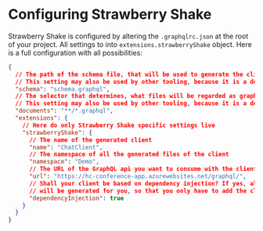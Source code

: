 # Configuring Strawberry Shake

Strawberry Shake is configured by altering the `.graphqlrc.json` at the root of your project.
All settings to into `extensions.strawberryShake` object.
Here is a full configuration with all possibilities:

```json
{
  // The path of the schema file, that will be used to generate the client.
  // This setting may also be used by other tooling, because it is a default field of graphql-spec
  "schema": "schema.graphql",
  // The selector that determines, what files will be regarded as graphql documents
  // This setting may also be used by other tooling, because it is a default field of graphql-spec
  "documents": "**/*.graphql",
  "extensions": {
    // Here do only Strawberry Shake specific settings live
    "strawberryShake": {
      // The name of the generated client
      "name": "ChatClient",
      // The namespace of all the generated files of the client
      "namespace": "Demo",
      // The URL of the GraphQL api you want to consume with the client
      "url": "https://hc-conference-app.azurewebsites.net/graphql/",
      // Shall your client be based on dependency injection? If yes, all needed setup code
      // will be generated for you, so that you only have to add the client to your DI container.
      "dependencyInjection": true
    }
  }
}
```
